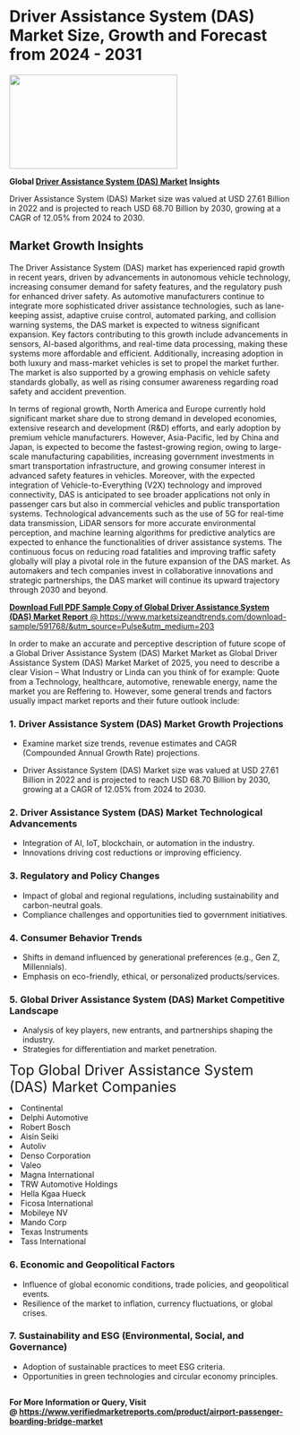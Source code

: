 <H1>Driver Assistance System (DAS) Market Size, Growth and Forecast from 2024 - 2031</H1><img class="aligncenter size-medium wp-image-584254" src="https://thirdeyenews.in/wp-content/uploads/2024/09/Global-Market-Research-300x168.jpeg" alt="" width="300" height="168" /><p><strong>Global&nbsp;<a href="https://www.marketsizeandtrends.com/download-sample/591768/&amp;utm_source=Pulse&amp;utm_medium=203">Driver Assistance System (DAS) Market</a> Insights</strong></p><p>Driver Assistance System (DAS) Market size was valued at USD 27.61 Billion in 2022 and is projected to reach USD 68.70 Billion by 2030, growing at a CAGR of 12.05% from 2024 to 2030.</p><p><h2>Market Growth Insights</h2> <p>The Driver Assistance System (DAS) market has experienced rapid growth in recent years, driven by advancements in autonomous vehicle technology, increasing consumer demand for safety features, and the regulatory push for enhanced driver safety. As automotive manufacturers continue to integrate more sophisticated driver assistance technologies, such as lane-keeping assist, adaptive cruise control, automated parking, and collision warning systems, the DAS market is expected to witness significant expansion. Key factors contributing to this growth include advancements in sensors, AI-based algorithms, and real-time data processing, making these systems more affordable and efficient. Additionally, increasing adoption in both luxury and mass-market vehicles is set to propel the market further. The market is also supported by a growing emphasis on vehicle safety standards globally, as well as rising consumer awareness regarding road safety and accident prevention.</p> <p><a href="#"></a></p> <p>In terms of regional growth, North America and Europe currently hold significant market share due to strong demand in developed economies, extensive research and development (R&D) efforts, and early adoption by premium vehicle manufacturers. However, Asia-Pacific, led by China and Japan, is expected to become the fastest-growing region, owing to large-scale manufacturing capabilities, increasing government investments in smart transportation infrastructure, and growing consumer interest in advanced safety features in vehicles. Moreover, with the expected integration of Vehicle-to-Everything (V2X) technology and improved connectivity, DAS is anticipated to see broader applications not only in passenger cars but also in commercial vehicles and public transportation systems. Technological advancements such as the use of 5G for real-time data transmission, LiDAR sensors for more accurate environmental perception, and machine learning algorithms for predictive analytics are expected to enhance the functionalities of driver assistance systems. The continuous focus on reducing road fatalities and improving traffic safety globally will play a pivotal role in the future expansion of the DAS market. As automakers and tech companies invest in collaborative innovations and strategic partnerships, the DAS market will continue its upward trajectory through 2030 and beyond.</p> <p><a href="#"></p><p><span class=""><strong>Download Full PDF Sample Copy of Global Driver Assistance System (DAS) Market Report</strong> @ <a href="https://www.marketsizeandtrends.com/download-sample/591768/&amp;utm_source=Pulse&amp;utm_medium=203" target="_blank">https://www.marketsizeandtrends.com/download-sample/591768/&amp;utm_source=Pulse&amp;utm_medium=203</a></span></p><p>In order to make an accurate and perceptive description of future scope of a Global&nbsp;Driver Assistance System (DAS) Market Market as Global&nbsp;Driver Assistance System (DAS) Market Market of 2025, you need to describe a clear Vision &ndash; What Industry or Linda can you think of for example: Quote from a Technology, healthcare, automotive, renewable energy, name the market you are Reffering to. However, some general trends and factors usually impact market reports and their future outlook include:</p><h3>1.&nbsp;<strong>Driver Assistance System (DAS) Market Growth Projections</strong></h3><ul><li>Examine market size trends, revenue estimates and CAGR (Compounded Annual Growth Rate) projections.</li><li><p>Driver Assistance System (DAS) Market size was valued at USD 27.61 Billion in 2022 and is projected to reach USD 68.70 Billion by 2030, growing at a CAGR of 12.05% from 2024 to 2030.</p></li></ul><h3>2.&nbsp;<strong>Driver Assistance System (DAS) Market Technological Advancements</strong></h3><ul><li>Integration of AI, IoT, blockchain, or automation in the industry.</li><li>Innovations driving cost reductions or improving efficiency.</li></ul><h3>3.&nbsp;<strong>Regulatory and Policy Changes</strong></h3><ul><li>Impact of global and regional regulations, including sustainability and carbon-neutral goals.</li><li>Compliance challenges and opportunities tied to government initiatives.</li></ul><h3>4.&nbsp;<strong>Consumer Behavior Trends</strong></h3><ul><li>Shifts in demand influenced by generational preferences (e.g., Gen Z, Millennials).</li><li>Emphasis on eco-friendly, ethical, or personalized products/services.</li></ul><h3>5.&nbsp;<strong>Global Driver Assistance System (DAS) Market Competitive Landscape</strong></h3><ul><li>Analysis of key players, new entrants, and partnerships shaping the industry.</li><li>Strategies for differentiation and market penetration.</li></ul><p data-pm-slice="1 1 []"><span style="color: inherit; font-family: inherit; font-size: 25px;">Top Global Driver Assistance System (DAS) Market Companies</span></p><div class="" data-test-id=""><p><li>Continental</li><li> Delphi Automotive</li><li> Robert Bosch</li><li> Aisin Seiki</li><li> Autoliv</li><li> Denso Corporation</li><li> Valeo</li><li> Magna International</li><li> TRW Automotive Holdings</li><li> Hella Kgaa Hueck</li><li> Ficosa International</li><li> Mobileye NV</li><li> Mando Corp</li><li> Texas Instruments</li><li> Tass International</li></p></div><h3>6.&nbsp;<strong>Economic and Geopolitical Factors</strong></h3><ul><li>Influence of global economic conditions, trade policies, and geopolitical events.</li><li>Resilience of the market to inflation, currency fluctuations, or global crises.</li></ul><h3>7.&nbsp;<strong>Sustainability and ESG (Environmental, Social, and Governance)</strong></h3><ul><li>Adoption of sustainable practices to meet ESG criteria.</li><li>Opportunities in green technologies and circular economy principles.</li></ul><h2><strong style="font-size: 14px;">For More Information or Query, Visit @&nbsp;</strong><a style="background-color: #ffffff; font-size: 14px;" href="https://www.marketsizeandtrends.com/report/driver-assistance-system-das-market/" target="_blank">https://www.verifiedmarketreports.com/product/airport-passenger-boarding-bridge-market</a></h2>
